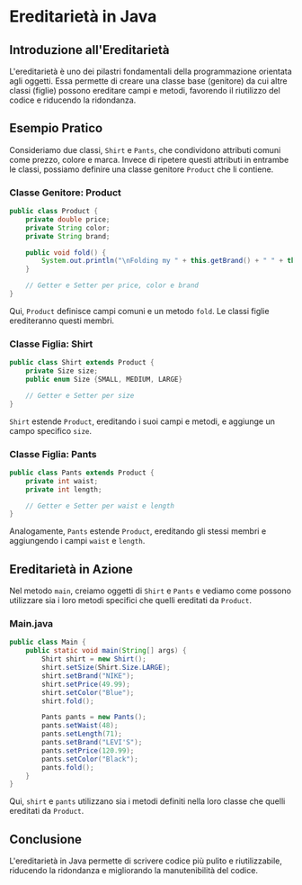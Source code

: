 
# Ereditarietà in Java

## Introduzione all'Ereditarietà
L'ereditarietà è uno dei pilastri fondamentali della programmazione orientata agli oggetti. Essa permette di creare una classe base (genitore) da cui altre classi (figlie) possono ereditare campi e metodi, favorendo il riutilizzo del codice e riducendo la ridondanza.

## Esempio Pratico
Consideriamo due classi, `Shirt` e `Pants`, che condividono attributi comuni come prezzo, colore e marca. Invece di ripetere questi attributi in entrambe le classi, possiamo definire una classe genitore `Product` che li contiene.

### Classe Genitore: Product
```java
public class Product {
    private double price;
    private String color;
    private String brand;

    public void fold() {
        System.out.println("\nFolding my " + this.getBrand() + " " + this.getClass().getSimpleName());
    }

    // Getter e Setter per price, color e brand
}
```
Qui, `Product` definisce campi comuni e un metodo `fold`. Le classi figlie erediteranno questi membri.

### Classe Figlia: Shirt
```java
public class Shirt extends Product {
    private Size size;
    public enum Size {SMALL, MEDIUM, LARGE}

    // Getter e Setter per size
}
```
`Shirt` estende `Product`, ereditando i suoi campi e metodi, e aggiunge un campo specifico `size`.

### Classe Figlia: Pants
```java
public class Pants extends Product {
    private int waist;
    private int length;

    // Getter e Setter per waist e length
}
```
Analogamente, `Pants` estende `Product`, ereditando gli stessi membri e aggiungendo i campi `waist` e `length`.

## Ereditarietà in Azione
Nel metodo `main`, creiamo oggetti di `Shirt` e `Pants` e vediamo come possono utilizzare sia i loro metodi specifici che quelli ereditati da `Product`.

### Main.java
```java
public class Main {
    public static void main(String[] args) {
        Shirt shirt = new Shirt();
        shirt.setSize(Shirt.Size.LARGE);
        shirt.setBrand("NIKE");
        shirt.setPrice(49.99);
        shirt.setColor("Blue");
        shirt.fold();

        Pants pants = new Pants();
        pants.setWaist(48);
        pants.setLength(71);
        pants.setBrand("LEVI'S");
        pants.setPrice(120.99);
        pants.setColor("Black");
        pants.fold();
    }
}
```
Qui, `shirt` e `pants` utilizzano sia i metodi definiti nella loro classe che quelli ereditati da `Product`.

## Conclusione
L'ereditarietà in Java permette di scrivere codice più pulito e riutilizzabile, riducendo la ridondanza e migliorando la manutenibilità del codice.
